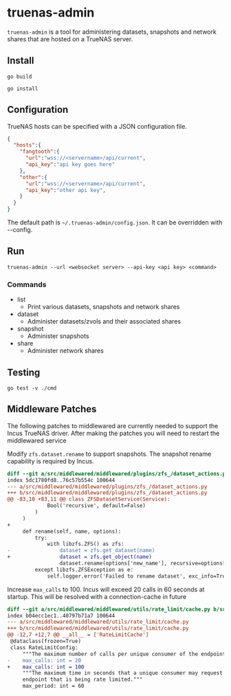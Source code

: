 # truenas-admin

`truenas-admin` is a tool for administering datasets, snapshots and network shares that are hosted on a TrueNAS server.

## Install

`go build`

`go install`

## Configuration

TrueNAS hosts can be specified with a JSON configuration file.

```json
{
  "hosts":{
    "fangtooth":{
      "url":"wss://<servername>/api/current",
      "api_key":"api key goes here"
    },
    "other":{
      "url":"wss://<servername>/api/current",
      "api_key":"other api key",
    }
  }
}
```

The default path is `~/.truenas-admin/config.json`. It can be overridden with --config.

## Run

`truenas-admin --url <websocket server> --api-key <api key> <command>`

### Commands

- list
	- Print various datasets, snapshots and network shares
- dataset
	- Administer datasets/zvols and their associated shares
- snapshot
	- Administer snapshots
- share
	- Administer network shares

## Testing

`go test -v ./cmd`

## Middleware Patches

The following patches to middlewared are currently needed to support the Incus TrueNAS driver. After making the patches you will need to restart the middlewared service

Modify `zfs.dataset.rename` to support snapshots. The snapshot rename capability is required by Incus.

```diff
diff --git a/src/middlewared/middlewared/plugins/zfs_/dataset_actions.py b/src/middlewared/middlewared/plugins/zfs_/dataset_actions.py
index 5dc1780fd8..76c57b554c 100644
--- a/src/middlewared/middlewared/plugins/zfs_/dataset_actions.py
+++ b/src/middlewared/middlewared/plugins/zfs_/dataset_actions.py
@@ -83,10 +83,11 @@ class ZFSDatasetService(Service):
             Bool('recursive', default=False)
         )
     )
+
     def rename(self, name, options):
         try:
             with libzfs.ZFS() as zfs:
-                dataset = zfs.get_dataset(name)
+                dataset = zfs.get_object(name)
                 dataset.rename(options['new_name'], recursive=options['recursive'])
         except libzfs.ZFSException as e:
             self.logger.error('Failed to rename dataset', exc_info=True)
```

Increase `max_calls` to 100. Incus will exceed 20 calls in 60 seconds at startup. This will be resolved with a connection-cache in future

```diff
diff --git a/src/middlewared/middlewared/utils/rate_limit/cache.py b/src/middlewared/middlewared/utils/rate_limit/cache.py
index b04ecc1ec1..40797b71a7 100644
--- a/src/middlewared/middlewared/utils/rate_limit/cache.py
+++ b/src/middlewared/middlewared/utils/rate_limit/cache.py
@@ -12,7 +12,7 @@ __all__ = ['RateLimitCache']
 @dataclass(frozen=True)
 class RateLimitConfig:
     """The maximum number of calls per unique consumer of the endpoint."""
-    max_calls: int = 20
+    max_calls: int = 100
     """The maximum time in seconds that a unique consumer may request an
     endpoint that is being rate limited."""
     max_period: int = 60

```

